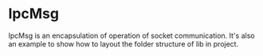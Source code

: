 # IpcMsg
IpcMsg is an encapsulation of operation of socket communication. It's also an example to show how to layout the folder structure of lib in project.
